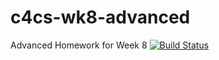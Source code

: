 # c4cs-wk8-advanced
Advanced Homework for Week 8
[![Build Status](https://travis-ci.com/Hashmanity/c4cs-wk8-advanced.svg?branch=master)](https://travis-ci.com/Hashmanity/c4cs-wk8-advanced)
